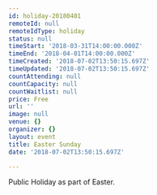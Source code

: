 ```yaml
---
id: holiday-20180401
remoteId: null
remoteIdType: holiday
status: null
timeStart: '2018-03-31T14:00:00.000Z'
timeEnd: '2018-04-01T14:00:00.000Z'
timeCreated: '2018-07-02T13:50:15.697Z'
timeUpdated: '2018-07-02T13:50:15.697Z'
countAttending: null
countCapacity: null
countWaitlist: null
price: Free
url: ''
image: null
venue: {}
organizer: {}
layout: event
title: Easter Sunday
date: '2018-07-02T13:50:15.697Z'

---
```

Public Holiday as part of Easter.
